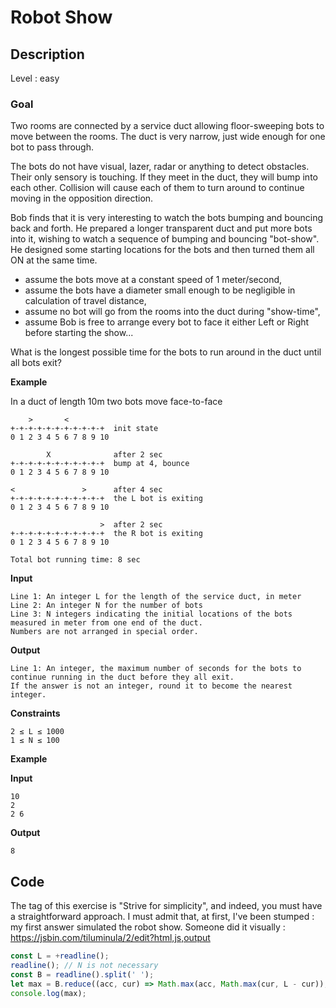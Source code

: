 # Robot Show

## Description

Level : easy

### Goal

Two rooms are connected by a service duct allowing floor-sweeping bots to move between the rooms.
The duct is very narrow, just wide enough for one bot to pass through.

The bots do not have visual, lazer, radar or anything to detect obstacles. Their only sensory is touching. If they meet in the duct, they will bump into each other. Collision will cause each of them to turn around to continue moving in the opposition direction.

Bob finds that it is very interesting to watch the bots bumping and bouncing back and forth. He prepared a longer transparent duct and put more bots into it, wishing to watch a sequence of bumping and bouncing "bot-show". He designed some starting locations for the bots and then turned them all ON at the same time.

- assume the bots move at a constant speed of 1 meter/second,
- assume the bots have a diameter small enough to be negligible in calculation of travel distance,
- assume no bot will go from the rooms into the duct during "show-time",
- assume Bob is free to arrange every bot to face it either Left or Right before starting the show...

What is the longest possible time for the bots to run around in the duct until all bots exit?

**Example**

In a duct of length 10m two bots move face-to-face
```
    >       <
+-+-+-+-+-+-+-+-+-+-+  init state
0 1 2 3 4 5 6 7 8 9 10

        X              after 2 sec
+-+-+-+-+-+-+-+-+-+-+  bump at 4, bounce
0 1 2 3 4 5 6 7 8 9 10

<               >      after 4 sec
+-+-+-+-+-+-+-+-+-+-+  the L bot is exiting
0 1 2 3 4 5 6 7 8 9 10

                    >  after 2 sec
+-+-+-+-+-+-+-+-+-+-+  the R bot is exiting
0 1 2 3 4 5 6 7 8 9 10

Total bot running time: 8 sec
```

**Input**
```
Line 1: An integer L for the length of the service duct, in meter
Line 2: An integer N for the number of bots
Line 3: N integers indicating the initial locations of the bots measured in meter from one end of the duct. 
Numbers are not arranged in special order.
```

**Output**
```
Line 1: An integer, the maximum number of seconds for the bots to continue running in the duct before they all exit.
If the answer is not an integer, round it to become the nearest integer.
```

**Constraints**
```
2 ≤ L ≤ 1000
1 ≤ N ≤ 100
```

**Example**

**Input**
```
10
2
2 6
```

**Output**
```
8
```

## Code

The tag of this exercise is "Strive for simplicity", and indeed, you must have a straightforward approach.
I must admit that, at first, I've been stumped : my first answer simulated the robot show.
Someone did it visually : https://jsbin.com/tiluminula/2/edit?html,js,output 

```js
const L = +readline();
readline(); // N is not necessary
const B = readline().split(' ');
let max = B.reduce((acc, cur) => Math.max(acc, Math.max(cur, L - cur)), 0);
console.log(max);
```
